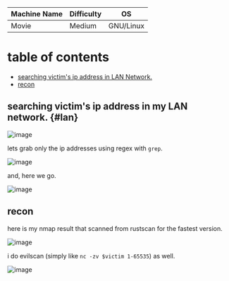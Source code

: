 |Machine Name|Difficulty|OS|
|-|-|-|
|Movie|Medium|GNU/Linux|

# table of contents
* [searching victim's ip address in LAN Network.](#lan)
* [recon](#recon)

## searching victim's ip address in my LAN network. {#lan}
![image](https://github.com/Satpamnesia/hackmyvm.eu/assets/44630640/dd9a8a04-9664-4654-948a-d5b95e7bf0f2)

lets grab only the ip addresses using regex with `grep`.

![image](https://github.com/Satpamnesia/hackmyvm.eu/assets/44630640/73f3df94-d01e-4e5c-812f-8ecf99071acc)

and, here we go.

![image](https://github.com/Satpamnesia/hackmyvm.eu/assets/44630640/5ad30cdd-8eed-4878-ba1a-63e5e5e64125)

## recon
here is my nmap result that scanned from rustscan for the fastest version.

![image](https://github.com/Satpamnesia/hackmyvm.eu/assets/44630640/c3934bf6-581c-4775-ad9f-91b2d309bbf5)

i do evilscan (simply like `nc -zv $victim 1-65535`) as well.

![image](https://github.com/Satpamnesia/hackmyvm.eu/assets/44630640/15a3b950-2326-40e7-9e55-4261b3fe76ee)


